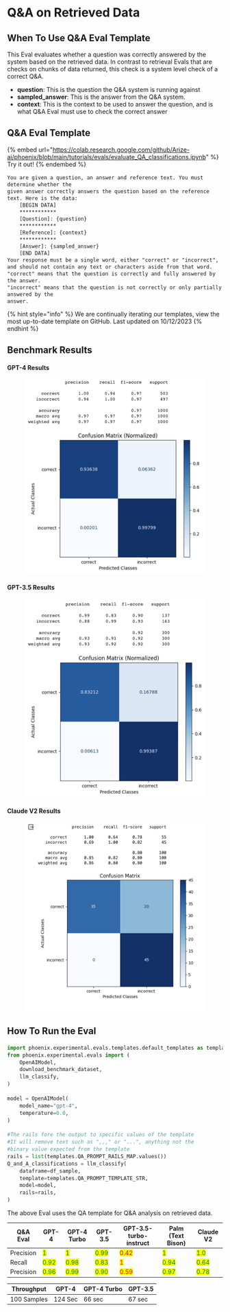 # Q\&A on Retrieved Data

## When To Use Q\&A Eval Template

This Eval evaluates whether a question was correctly answered by the system based on the retrieved data. In contrast to retrieval Evals that are checks on chunks of data returned, this check is a system level check of a correct Q\&A.

* **question**: This is the question the Q\&A system is running against
* **sampled\_answer**: This is the answer from the Q\&A system.
* **context**: This is the context to be used to answer the question, and is what Q\&A Eval must use to check the correct answer

## Q\&A Eval Template

{% embed url="https://colab.research.google.com/github/Arize-ai/phoenix/blob/main/tutorials/evals/evaluate_QA_classifications.ipynb" %}
Try it out!
{% endembed %}

```
You are given a question, an answer and reference text. You must determine whether the
given answer correctly answers the question based on the reference text. Here is the data:
    [BEGIN DATA]
    ************
    [Question]: {question}
    ************
    [Reference]: {context}
    ************
    [Answer]: {sampled_answer}
    [END DATA]
Your response must be a single word, either "correct" or "incorrect",
and should not contain any text or characters aside from that word.
"correct" means that the question is correctly and fully answered by the answer.
"incorrect" means that the question is not correctly or only partially answered by the
answer.
```

{% hint style="info" %}
We are continually iterating our templates, view the most up-to-date template on GitHub. Last updated on 10/12/2023
{% endhint %}

## Benchmark Results

#### GPT-4 Results

<figure><img src="../../.gitbook/assets/Screenshot 2023-09-16 at 5.25.14 PM.png" alt=""><figcaption></figcaption></figure>

#### GPT-3.5 Results

<figure><img src="../../.gitbook/assets/Screenshot 2023-09-16 at 5.38.50 PM.png" alt=""><figcaption></figcaption></figure>

#### Claude V2 Results

<figure><img src="../../.gitbook/assets/claude_v2_q_n_a.png" alt=""><figcaption></figcaption></figure>

## How To Run the Eval

```python
import phoenix.experimental.evals.templates.default_templates as templates
from phoenix.experimental.evals import (
    OpenAIModel,
    download_benchmark_dataset,
    llm_classify,
)

model = OpenAIModel(
    model_name="gpt-4",
    temperature=0.0,
)

#The rails fore the output to specific values of the template
#It will remove text such as ",,," or "...", anything not the
#binary value expected from the template
rails = list(templates.QA_PROMPT_RAILS_MAP.values())
Q_and_A_classifications = llm_classify(
    dataframe=df_sample,
    template=templates.QA_PROMPT_TEMPLATE_STR,
    model=model,
    rails=rails,
)
```

The above Eval uses the QA template for Q\&A analysis on retrieved data.

| Q\&A Eval | GPT-4                                  | GPT-4 Turbo                            | GPT-3.5                                | GPT-3.5-turbo-instruct               | Palm (Text Bison)                      | Claude V2                              |
| --------- | -------------------------------------- | -------------------------------------- | -------------------------------------- | ------------------------------------ | -------------------------------------- | -------------------------------------- |
| Precision | <mark style="color:green;">1</mark>    | <mark style="color:green;">1</mark>    | <mark style="color:green;">0.99</mark> | <mark style="color:red;">0.42</mark> | <mark style="color:green;">1</mark>    | <mark style="color:green;">1.0</mark>  |
| Recall    | <mark style="color:green;">0.92</mark> | <mark style="color:green;">0.98</mark> | <mark style="color:green;">0.83</mark> | <mark style="color:red;">1</mark>    | <mark style="color:green;">0.94</mark> | <mark style="color:green;">0.64</mark> |
| Precision | <mark style="color:green;">0.96</mark> | <mark style="color:green;">0.99</mark> | <mark style="color:green;">0.90</mark> | <mark style="color:red;">0.59</mark> | <mark style="color:green;">0.97</mark> | <mark style="color:green;">0.78</mark> |



| Throughput   | GPT-4   | GPT-4 Turbo | GPT-3.5 |
| ------------ | ------- | ----------- | ------- |
| 100 Samples  | 124 Sec | 66 sec      | 67 sec  |

